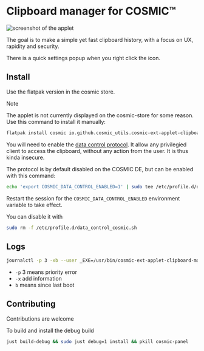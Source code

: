 # Clipboard manager for COSMIC™

![screenshot of the applet](https://media.githubusercontent.com/media/cosmic-utils/clipboard-manager/master/res/screenshots/main_popup.png)

The goal is to make a simple yet fast clipboard history, with a focus on UX, rapidity and security.

There is a quick settings popup when you right click the icon.

## Install

Use the flatpak version in the cosmic store.


> [!NOTE]
> The applet is not currently displayed on the cosmic-store for some reason. Use this command to install it manually: 
> ```sh
> flatpak install cosmic io.github.cosmic_utils.cosmic-ext-applet-clipboard-manager
> ```

You will need to enable the [data control protocol](https://wayland.app/protocols/ext-data-control-v1). It allow any privilegied client to access the clipboard, without any action from the user. It is thus kinda insecure.

The protocol is by default disabled on the COSMIC DE, but can be enabled with this command:

```sh
echo 'export COSMIC_DATA_CONTROL_ENABLED=1' | sudo tee /etc/profile.d/data_control_cosmic.sh > /dev/null
```

Restart the session for the `COSMIC_DATA_CONTROL_ENABLED` environment variable to take effect.

You can disable it with

```sh
sudo rm -f /etc/profile.d/data_control_cosmic.sh
```

## Logs

```sh
journalctl -p 3 -xb --user _EXE=/usr/bin/cosmic-ext-applet-clipboard-manager | less
```

- `-p` 3 means priority error
- `-x` add information
- `b` means since last boot

## Contributing

Contributions are welcome

To build and install the debug build

```sh
just build-debug && sudo just debug=1 install && pkill cosmic-panel
```
